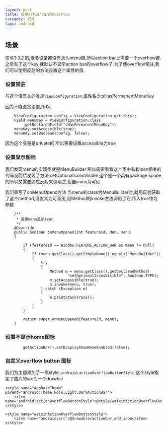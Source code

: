 ```yaml
---
layout: post
title: 设置actionBar的overFlow
category: 安卓
tags: android
---
```


## 场景

安卓3.0之前,很多设备都没有永久menu键,所以action bar上需要一个overflow键.之后有了这个key,就默认不显示action bar的overflow了.为了使overflow常驻,我们可以使用反射的方法设置这个属性的值.

### 设置常驻

与这个值有关的类是`ViewConfiguration`,属性名为:sHasPermanentMenuKey

因为不能直接设置,所以:
```
	ViewConfiguration config = ViewConfiguration.get(this);
	Field menuKey = ViewConfiguration.class
		.getDeclaredField("sHasPermanentMenuKey");
	menuKey.setAccessible(true);
	menuKey.setBoolean(config, false);
```

因为这个变量是private的 所以需要设置accessible为true


### 设置显示图标

我们发现menu的实现类就是MenuBuilder 所以需要看看这个类中有和icon相关的代码没而后发现了方法 setOptionalIconsVisible 这个是一个具有package scope的所以又需要通过反射来调用之,设置icons为可见

我们重写了onMenuOpend方法 当menu的class为MenuBuilder时,就用反射获取了这个method,设置其为可调用,用Method的invoke方法调用了它,传入true作为参数

```
	/**
	 * 设置menu显示icon
	 */
	@Override
	public boolean onMenuOpened(int featureId, Menu menu)
	{

		if (featureId == Window.FEATURE_ACTION_BAR && menu != null)
		{
			if (menu.getClass().getSimpleName().equals("MenuBuilder"))
			{
				try
				{
					Method m = menu.getClass().getDeclaredMethod(
							"setOptionalIconsVisible", Boolean.TYPE);
					m.setAccessible(true);
					m.invoke(menu, true);
				} catch (Exception e)
				{
					e.printStackTrace();
				}
			}
		}

		return super.onMenuOpened(featureId, menu);
	}
```

### 设置不显示home图标
```
		getActionBar().setDisplayShowHomeEnabled(false);
```

### 自定义overflow button 图标
我们为主题添加了一项style: `android:actionOverflowButtonStyle`,这个style指定了图片的src为一个drawble

    <style name="AppBaseTheme" parent="android:Theme.Holo.Light.DarkActionBar">
        <item name="android:actionOverflowButtonStyle">@style/weixinActionOverflowButtonStyle</item>
    </style>

    <style name="weixinActionOverflowButtonStyle">
        <item name="android:src">@drawable/actionbar_add_icon</item>
    </style>
